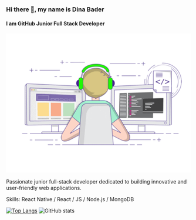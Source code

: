 ### Hi there 👋, my name is Dina Bader
#### I am GitHub Junior Full Stack Developer
![I am GitHub Junior Full Stack Developer](https://raw.githubusercontent.com/AswinBarath/AswinBarath/master/coding.gif)

Passionate junior full-stack developer dedicated to building innovative and user-friendly web applications.

Skills: React Native / React / JS / Node.js / MongoDB


[![Top Langs](https://github-readme-stats.vercel.app/api/top-langs/?username=DinaBader)](https://github.com/anuraghazra/github-readme-stats)     ![GitHub stats](https://github-readme-stats.vercel.app/api?username=DinaBader&show_icons=true)  



